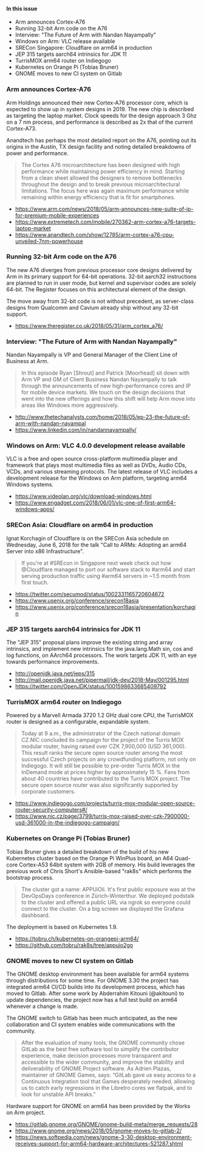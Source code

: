 #### In this issue

* Arm announces Cortex-A76
* Running 32-bit Arm code on the A76
* Interview: "The Future of Arm with Nandan Nayampally"
* Windows on Arm: VLC release available 
* SRECon Singapore: Cloudflare on arm64 in production
* JEP 315 targets aarch64 intrinsics for JDK 11
* TurrisMOX arm64 router on Indiegogo
* Kubernetes on Orange Pi (Tobias Bruner)
* GNOME moves to new CI system on Gitlab

### Arm announces Cortex-A76

Arm Holdings announced their new Cortex-A76 processor core, which
is expected to show up in system designs in 2019.  The new chip is
described as targeting the laptop market. Clock speeds for the
design approach 3 Ghz on a 7 nm process, and performance is described
as 2x that of the current Cortex-A73.

Anandtech has perhaps the most detailed report on the A76,
pointing out its origins in the Austin, TX design facility
and noting detailed breakdowns of power and performance.

> The Cortex A76 microarchitecture has been designed with high
performance while maintaining power efficiency in mind. Starting
from a clean sheet allowed the designers to remove bottlenecks
throughout the design and to break previous microarchitectural
limitations. The focus here was again maximum performance while
remaining within energy efficiency that is fit for smartphones.

* https://www.arm.com/news/2018/05/arm-announces-new-suite-of-ip-for-premium-mobile-experiences
* https://www.extremetech.com/mobile/270362-arm-cortex-a76-targets-laptop-market
* https://www.anandtech.com/show/12785/arm-cortex-a76-cpu-unveiled-7nm-powerhouse

### Running 32-bit Arm code on the A76

The new A76 diverges from previous processor core designs
delivered by Arm in its primary support for 64-bit operations.
32-bit aarch32 instructions are planned to run in user mode,
but kernel and supervisor codes are solely 64-bit. The
Register focuses on this architectural element of the design.

The move away from 32-bit code is not without precedent,
as server-class designs from Qualcomm and Cavium already
ship without any 32-bit support.

* https://www.theregister.co.uk/2018/05/31/arm_cortex_a76/

### Interview: "The Future of Arm with Nandan Nayampally"

Nandan Nayampally is VP and General Manager of the Client
Line of Business at Arm.

> In this episode Ryan [Shrout] and Patrick [Moorhead] sit down
with Arm VP and GM of Client Business Nandan Nayampally to talk
through the announcements of new high-performance cores and IP for
mobile device markets. We touch on the design decisions that went
into the new offerings and how this shift will help Arm move into
areas like Windows more aggressively.

* http://www.thetechanalysts.com/home/2018/05/ep-23-the-future-of-arm-with-nandan-nayampal
* https://www.linkedin.com/in/nandannayampally/

### Windows on Arm: VLC 4.0.0 development release available

VLC is a free and open source cross-platform multimedia player and
framework that plays most multimedia files as well as DVDs, Audio
CDs, VCDs, and various streaming protocols. The latest release of
VLC includes a development release for the Windows on Arm platform,
targeting arm64 Windows systems.

* https://www.videolan.org/vlc/download-windows.html
* https://www.engadget.com/2018/06/01/vlc-one-of-first-arm64-windows-apps/

### SRECon Asia: Cloudflare on arm64 in production

Ignat Korchagin of Cloudflare is on the SRECon Asia 
schedule on Wednesday, June 6, 2018 for the talk
"Call to ARMs: Adopting an arm64 Server into x86 Infrastructure".

> If you're at #SREcon in Singapore next week check out how @Cloudflare
managed to port our software stack to #arm64 and start serving
production traffic using #arm64 servers in ~1.5 month from first
touch.

* https://twitter.com/secumod/status/1002331165720604672
* https://www.usenix.org/conference/srecon18asia
* https://www.usenix.org/conference/srecon18asia/presentation/korchagin

### JEP 315 targets aarch64 intrinsics for JDK 11

The "JEP 315" proposal plans improve the existing string and array
intrinsics, and implement new intrinsics for the java.lang.Math
sin, cos and log functions, on AArch64 processors. The work
targets JDK 11, with an eye towards performance improvements.

* http://openjdk.java.net/jeps/315
* http://mail.openjdk.java.net/pipermail/jdk-dev/2018-May/001295.html
* https://twitter.com/OpenJDK/status/1001598633685409792

### TurrisMOX arm64 router on Indiegogo

Powered by a Marvell Armada 3720 1.2 GHz dual core CPU,
the TurrisMOX router is designed as a configurable,
expandable system.

> Today at 9 a.m., the administrator of the Czech national domain
CZ.NIC concluded its campaign for the project of the Turris MOX
modular router, having raised over CZK 7,900,000 (USD 361,000).
This result ranks the secure open source router among the most
successful Czech projects on any crowdfunding platform, not only
on Indiegogo. It will still be possible to pre-order Turris MOX in
the InDemand mode at prices higher by approximately 15 %. Fans from
about 40 countries have contributed to the Turris MOX project. The
secure open source router was also significantly supported by
corporate customers.

* https://www.indiegogo.com/projects/turris-mox-modular-open-source-router-security-computers#/
* https://www.nic.cz/page/3799/turris-mox-raised-over-czk-7900000-usd-361000-in-the-indiegogo-campaign/

### Kubernetes on Orange Pi (Tobias Bruner)

Tobias Bruner gives a detailed breakdown of the build
of his new Kubernetes cluster based on the Orange Pi WinPlus
board, an A64 Quad-core Cortex-A53 64bit system with 2GB
of memory. His build leverages the previous work of
Chris Short's Ansible-based "rak8s" which performs
the bootstrap process.

> The cluster got a name: APPUiOli. It's first public exposure was
at the DevOpsDays conference in Zürich-Winterthur. We deployed
podstalk to the cluster and offered a public URL via ngrok so
everyone could connect to the cluster. On a big screen we displayed
the Grafana dashboard.

The deployment is based on Kubernetes 1.9.

* https://tobru.ch/kubernetes-on-orangepi-arm64/
* https://github.com/tobru/rak8s/tree/appuio2go

### GNOME moves to new CI system on Gitlab

The GNOME desktop environment has been available for
arm64 systems through distributions for some time.
For GNOME 3.30 the project has integrated arm64 CI/CD
builds into its development process, which has moved to
Gitlab. After some work by Abderrahim Kitouni (@akitouni)
to update dependencies, the project now has a full
test build on arm64 whenever a change is made.

The GNOME switch to Gitlab has been much anticipated,
as the new collaboration and CI system enables wide
communications with the community.

> After the evaluation of many tools, the GNOME community chose
GitLab as the best free software tool to simplify the contributor
experience, make decision processes more transparent and accessible
to the wider community, and improve the stability and deliverability
of GNOME Project software. As Adrien Plazas, maintainer of GNOME
Games, says: “GitLab gave us easy access to a Continuous Integration
tool that Games desperately needed, allowing us to catch early
regressions in the Libretro cores we flatpak, and to look for
unstable API breaks.”

Hardware support for GNOME on arm64 has been provided 
by the Works on Arm project.

* https://gitlab.gnome.org/GNOME/gnome-build-meta/merge_requests/28
* https://www.gnome.org/news/2018/05/gnome-moves-to-gitlab-2/
* https://news.softpedia.com/news/gnome-3-30-desktop-environment-receives-support-for-arm64-hardware-architectures-521287.shtml
